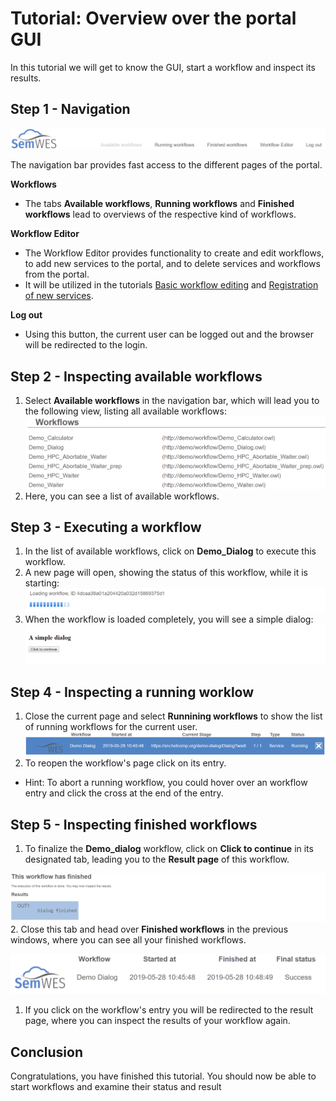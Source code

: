# Tutorial: Overview over the portal GUI

In this tutorial we will get to know the GUI, start a workflow and inspect its results.

## Step 1 - Navigation
![Navigation Bar](img_portal_overview/navigation.PNG)

The navigation bar provides fast access to the different pages of the portal.

__Workflows__
- The tabs __Available workflows__, __Running workflows__ and __Finished workflows__ lead to overviews of the respective kind of workflows.

__Workflow Editor__
- The Workflow Editor provides functionality to create and edit workflows, to add new services to the portal, and to delete services and workflows from the portal.
- It will be utilized in the tutorials [Basic workflow editing](basics_editing.md) and [Registration of new services](basics_service_registration.md).

__Log out__
 - Using this button, the current user can be logged out and the browser will be redirected to the login.

## Step 2 - Inspecting available workflows
1. Select __Available workflows__ in the navigation bar, which will lead you to the following view, listing all available workflows:
![Inventory](img_portal_overview/inventory.PNG)
2. Here, you can see a list of available workflows.

## Step 3 - Executing a workflow
1. In the list of available workflows, click on __Demo\_Dialog__ to execute this workflow.
2. A new page will open, showing the status of this workflow, while it is starting:
![Current workflow status](img_portal_overview/current_workflow_status1.PNG)
3. When the workflow is loaded completely, you will see a simple dialog:
![Current workflow status](img_portal_overview/demo_running.PNG)

## Step 4 - Inspecting a running worklow
1. Close the current page and select __Runnining workflows__ to show the list of running workflows for the current user.
![Running workflow](img_portal_overview/running_workflows.PNG)
2. To reopen the workflow's page click on its entry.
- Hint: To abort a running workflow, you could hover over an workflow entry and click the cross at the end of the entry.

## Step 5 - Inspecting finished workflows
1.  To finalize the __Demo\_dialog__ workflow, click on __Click to continue__ in its designated tab, leading you to the __Result page__ of this workflow.

![Demo dialog finished](img_portal_overview/demo_finished.PNG)
2. Close this tab and head over __Finished workflows__ in the previous windows, where you can see all your finished workflows.

![Finished Workflows](img_portal_overview/finished_workflow.PNG)
1. If you click on the workflow's entry you will be redirected to the result page, where you can inspect the results of your workflow again.

## Conclusion
Congratulations, you have finished this tutorial. You should now be able to start workflows and examine their status and result